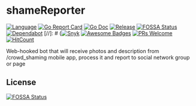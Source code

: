 # shameReporter
[![Language](https://img.shields.io/badge/Go-1.13.1-lightblue.svg)](https://github.com/Naereen/badges)
[![Go Report Card](https://goreportcard.com/badge/github.com/mykelangelo/shameReporter)](https://goreportcard.com/report/github.com/mykelangelo/shameReporter)
[![Go Doc](https://img.shields.io/badge/godoc-reference-blue.svg?style=flat-square)](http://godoc.org/github.com/golang-standards/project-layout)
[![Release](https://img.shields.io/github/release/mykelangelo/shameReporter.svg?style=flat-square)](https://github.com/mykelangelo/shameReporter/releases/latest)
[![FOSSA Status](https://app.fossa.io/api/projects/git%2Bgithub.com%2Fmykelangelo%2FshameReporter.svg?type=shield)](https://app.fossa.io/projects/git%2Bgithub.com%2Fmykelangelo%2FshameReporter?ref=badge_shield)
[![Dependabot](https://api.dependabot.com/badges/status?host=github&repo=mykelangelo/shameReporter)](https://dependabot.com)
[//]: # ([![Snyk](https://snyk.io//test/github/mykelangelo/shameReporter/badge.svg?targetFile=build.gradle)](https://snyk.io//test/github/mykelangelo/shameReporter?targetFile=build.gradle)
[![Awesome Badges](https://img.shields.io/badge/badges-awesome-violet.svg)](https://github.com/Naereen/badges)
[![PRs Welcome](https://img.shields.io/badge/PRs-welcome-goldenrod.svg?style=shield)](http://makeapullrequest.com) 
[![HitCount](http://hits.dwyl.io/mykelangelo/shameReporter.svg)](http://hits.dwyl.io/mykelangelo/shameReporter)

Web-hooked bot that will receive photos and description from /crowd_shaming mobile app, process it and report to social network group or page

## License
[![FOSSA Status](https://app.fossa.io/api/projects/git%2Bgithub.com%2Fmykelangelo%2FshameReporter.svg?type=large)](https://app.fossa.io/projects/git%2Bgithub.com%2Fmykelangelo%2FshameReporter?ref=badge_large)
